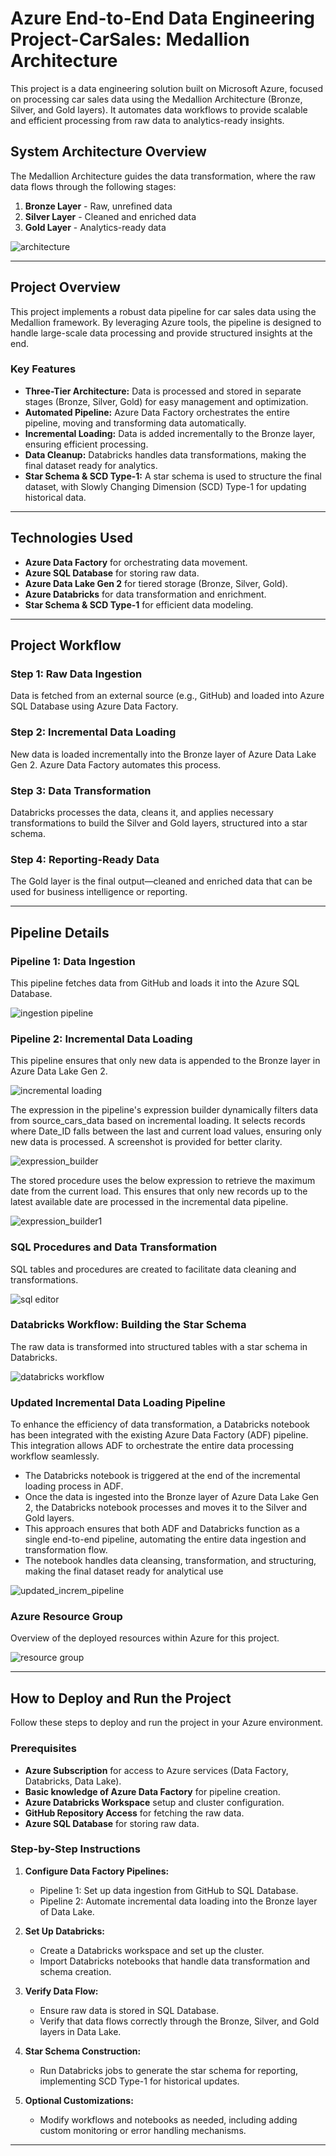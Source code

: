 # **Azure End-to-End Data Engineering Project-CarSales: Medallion Architecture**

This project is a data engineering solution built on Microsoft Azure, focused on processing car sales data using the Medallion Architecture (Bronze, Silver, and Gold layers). It automates data workflows to provide scalable and efficient processing from raw data to analytics-ready insights.

## **System Architecture Overview**

The Medallion Architecture guides the data transformation, where the raw data flows through the following stages:

1. **Bronze Layer** - Raw, unrefined data
2. **Silver Layer** - Cleaned and enriched data
3. **Gold Layer** - Analytics-ready data


![architecture](https://github.com/Bhumin-Patel029/CarsProject_Images/blob/main/Architecture.png)

---

## **Project Overview**

This project implements a robust data pipeline for car sales data using the Medallion framework. By leveraging Azure tools, the pipeline is designed to handle large-scale data processing and provide structured insights at the end.

### **Key Features**

- **Three-Tier Architecture:** Data is processed and stored in separate stages (Bronze, Silver, Gold) for easy management and optimization.
- **Automated Pipeline:** Azure Data Factory orchestrates the entire pipeline, moving and transforming data automatically.
- **Incremental Loading:** Data is added incrementally to the Bronze layer, ensuring efficient processing.
- **Data Cleanup:** Databricks handles data transformations, making the final dataset ready for analytics.
- **Star Schema & SCD Type-1:** A star schema is used to structure the final dataset, with Slowly Changing Dimension (SCD) Type-1 for updating historical data.

---

## **Technologies Used**

- **Azure Data Factory** for orchestrating data movement.
- **Azure SQL Database** for storing raw data.
- **Azure Data Lake Gen 2** for tiered storage (Bronze, Silver, Gold).
- **Azure Databricks** for data transformation and enrichment.
- **Star Schema & SCD Type-1** for efficient data modeling.

---

## **Project Workflow**

### **Step 1: Raw Data Ingestion**
Data is fetched from an external source (e.g., GitHub) and loaded into Azure SQL Database using Azure Data Factory.

### **Step 2: Incremental Data Loading**
New data is loaded incrementally into the Bronze layer of Azure Data Lake Gen 2. Azure Data Factory automates this process.

### **Step 3: Data Transformation**
Databricks processes the data, cleans it, and applies necessary transformations to build the Silver and Gold layers, structured into a star schema.

### **Step 4: Reporting-Ready Data**
The Gold layer is the final output—cleaned and enriched data that can be used for business intelligence or reporting.

---

## **Pipeline Details**

### **Pipeline 1: Data Ingestion**

This pipeline fetches data from GitHub and loads it into the Azure SQL Database.

![ingestion pipeline](https://github.com/Bhumin-Patel029/CarsProject_Images/blob/main/Source_Prep_Pipeline.png)

### **Pipeline 2: Incremental Data Loading**

This pipeline ensures that only new data is appended to the Bronze layer in Azure Data Lake Gen 2.

![incremental loading](https://github.com/Bhumin-Patel029/CarsProject_Images/blob/main/Incremental_Data_Pipeline.png)

The expression in the pipeline's expression builder dynamically filters data from source_cars_data based on incremental loading. It selects records where Date_ID falls between the last and current load values, ensuring only new data is processed. A screenshot is provided for better clarity.

![expression_builder](https://github.com/Bhumin-Patel029/CarsProject_Images/blob/main/Copy_Data_Expression_Builder.png)

The stored procedure uses the below expression to retrieve the maximum date from the current load. This ensures that only new records up to the latest available date are processed in the incremental data pipeline.

![expression_builder1](https://github.com/Bhumin-Patel029/CarsProject_Images/blob/main/Stored_Procdedure_Expression_Builder.png)

### **SQL Procedures and Data Transformation**

SQL tables and procedures are created to facilitate data cleaning and transformations.

![sql editor](https://github.com/Bhumin-Patel029/CarsProject_Images/blob/main/SQL_Editor.png)

### **Databricks Workflow: Building the Star Schema**

The raw data is transformed into structured tables with a star schema in Databricks.

![databricks workflow](https://github.com/Bhumin-Patel029/CarsProject_Images/blob/main/Data_Model.png)

### **Updated Incremental Data Loading Pipeline**

To enhance the efficiency of data transformation, a Databricks notebook has been integrated with the existing Azure Data Factory (ADF) pipeline. This integration allows ADF to orchestrate the entire data processing workflow seamlessly.

- The Databricks notebook is triggered at the end of the incremental loading process in ADF.
- Once the data is ingested into the Bronze layer of Azure Data Lake Gen 2, the Databricks notebook processes and moves it to the Silver and Gold layers.
- This approach ensures that both ADF and Databricks function as a single end-to-end pipeline, automating the entire data ingestion and transformation flow.
- The notebook handles data cleansing, transformation, and structuring, making the final dataset ready for analytical use

![updated_increm_pipeline](https://github.com/Bhumin-Patel029/CarsProject_Images/blob/main/Updated_Incremental_Loading.png)


### **Azure Resource Group**

Overview of the deployed resources within Azure for this project.

![resource group](https://github.com/Bhumin-Patel029/CarsProject_Images/blob/main/Resource_Group.png)

---

## **How to Deploy and Run the Project**

Follow these steps to deploy and run the project in your Azure environment.

### **Prerequisites**
- **Azure Subscription** for access to Azure services (Data Factory, Databricks, Data Lake).
- **Basic knowledge of Azure Data Factory** for pipeline creation.
- **Azure Databricks Workspace** setup and cluster configuration.
- **GitHub Repository Access** for fetching the raw data.
- **Azure SQL Database** for storing raw data.

### **Step-by-Step Instructions**

1. **Configure Data Factory Pipelines:**
   - Pipeline 1: Set up data ingestion from GitHub to SQL Database.
   - Pipeline 2: Automate incremental data loading into the Bronze layer of Data Lake.

2. **Set Up Databricks:**
   - Create a Databricks workspace and set up the cluster.
   - Import Databricks notebooks that handle data transformation and schema creation.

3. **Verify Data Flow:**
   - Ensure raw data is stored in SQL Database.
   - Verify that data flows correctly through the Bronze, Silver, and Gold layers in Data Lake.

4. **Star Schema Construction:**
   - Run Databricks jobs to generate the star schema for reporting, implementing SCD Type-1 for historical updates.

5. **Optional Customizations:**
   - Modify workflows and notebooks as needed, including adding custom monitoring or error handling mechanisms.

---
